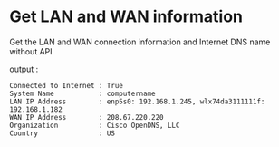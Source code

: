 # Get LAN and WAN information
Get the LAN and WAN connection information and Internet DNS name without API

output :

```
Connected to Internet : True
System Name           : computername
LAN IP Address        : enp5s0: 192.168.1.245, wlx74da3111111f: 192.168.1.182
WAN IP Address        : 208.67.220.220
Organization          : Cisco OpenDNS, LLC
Country               : US
```
